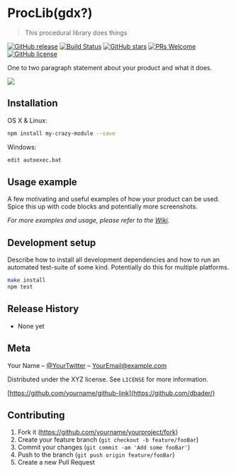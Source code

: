 # ProcLib(gdx?)
> This procedural library does things

[![GitHub release](https://img.shields.io/github/release/Ktar5/ProcLib.svg)]()
[![Build Status](https://img.shields.io/travis/rust-lang/rust.svg)]()
[![GitHub stars](https://img.shields.io/github/stars/Ktar5/ProcLib.svg?style=flat-square)](https://github.com/Ktar5/ProcLib/stargazers)
[![PRs Welcome](https://img.shields.io/badge/PRs-welcome-brightgreen.svg?style=shields)](http://makeapullrequest.com)
[![GitHub license](https://img.shields.io/github/license/Ktar5/ProcLib.svg?style=flat-square)](https://github.com/Ktar5/ProcLib/blob/master/License.txt)

One to two paragraph statement about your product and what it does.

![](header.png)

## Installation

OS X & Linux:

```sh
npm install my-crazy-module --save
```

Windows:

```sh
edit autoexec.bat
```

## Usage example

A few motivating and useful examples of how your product can be used. Spice this up with code blocks and potentially more screenshots.

_For more examples and usage, please refer to the [Wiki][wiki]._

## Development setup

Describe how to install all development dependencies and how to run an automated test-suite of some kind. Potentially do this for multiple platforms.

```sh
make install
npm test
```

## Release History
- None yet

## Meta

Your Name – [@YourTwitter](https://twitter.com/dbader_org) – YourEmail@example.com

Distributed under the XYZ license. See ``LICENSE`` for more information.

[https://github.com/yourname/github-link](https://github.com/dbader/)

## Contributing

1. Fork it (<https://github.com/yourname/yourproject/fork>)
2. Create your feature branch (`git checkout -b feature/fooBar`)
3. Commit your changes (`git commit -am 'Add some fooBar'`)
4. Push to the branch (`git push origin feature/fooBar`)
5. Create a new Pull Request

<!-- Markdown link & img dfn's -->
[npm-image]: https://img.shields.io/npm/v/datadog-metrics.svg?style=flat-square
[npm-url]: https://npmjs.org/package/datadog-metrics
[npm-downloads]: https://img.shields.io/npm/dm/datadog-metrics.svg?style=flat-square
[travis-image]: https://img.shields.io/travis/dbader/node-datadog-metrics/master.svg?style=flat-square
[travis-url]: https://travis-ci.org/dbader/node-datadog-metrics
[wiki]: https://github.com/yourname/yourproject/wiki
